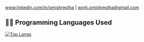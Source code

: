 www.linkedin.com/in/omishrestha | work.omishrestha@gmail.com

## 🧑‍💻 Programming Languages Used

[![Top Langs](https://github-readme-stats.vercel.app/api/top-langs/?username=OmiShrestha&layout=compact&langs_count=10&hide=html,css&theme=default)](https://github.com/anuraghazra/github-readme-stats)
